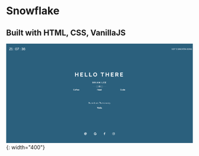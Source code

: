 # Snowflake

## Built with HTML, CSS, VanillaJS

![screenshot](https://github.com/brian7989/Snowflake/blob/master/images/screenshot.png){: width="400"}
